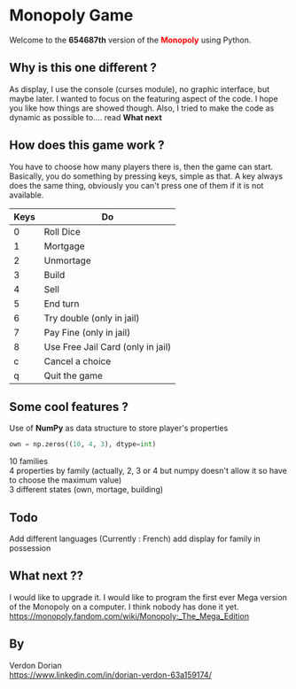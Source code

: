 # Monopoly Game

Welcome to the __654687th__ version of the <span style="color:red">**Monopoly**</span> using Python.

## Why is this one different ?

As display, I use the console (curses module), no graphic interface, but maybe later. I wanted to focus on the featuring aspect of the code. I hope you like how things are showed though. Also, I tried to make the code as dynamic as possible to.... read **What next**

## How does this game work ?

You have to choose how many players there is, then the game can start.
Basically, you do something by pressing keys, simple as that. A key always does the same thing, obviously you can't press one of them if it is not available.

| Keys | Do |
|--- |--- |
| 0 | Roll Dice |
| 1 | Mortgage |
| 2 | Unmortage |
| 3 | Build |
| 4 | Sell |
| 5 | End turn |
| 6 | Try double (only in jail) |
| 7 | Pay Fine (only in jail) |
| 8 | Use Free Jail Card (only in jail) |
| c | Cancel a choice |
| q | Quit the game |

## Some cool features ?

Use of **NumPy** as data structure to store player's properties

```python
own = np.zeros((10, 4, 3), dtype=int)
```
10 families  
4 properties by family (actually, 2, 3 or 4 but numpy doesn't allow it so have to choose the maximum value)  
3 different states (own, mortage, building)


## Todo

Add different languages (Currently : French)
add display for family in possession

## What next ??

I would like to upgrade it. I would like to program the first ever Mega version of the Monopoly on a computer. I think nobody has done it yet.  
https://monopoly.fandom.com/wiki/Monopoly:_The_Mega_Edition

## By

Verdon Dorian  
https://www.linkedin.com/in/dorian-verdon-63a159174/